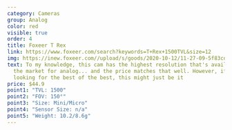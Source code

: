 ```yaml
---
category: Cameras
group: Analog
color: red
visible: true
order: 4
title: Foxeer T Rex
link: https://www.foxeer.com/search?keywords=T+Rex+1500TVL&size=12
img: https://inew.foxeer.com//upload/s/goods/2020-10-12/11-27-09-5f83cd0decf5c.images.400x400.jpg
text: To my knowledge, this cam has the highest resolution that's available on
  the market for analog... and the price matches that well. However, if you're
  looking for the best of the best, this might just be it
price: $44.9
point1: "TVL: 1500"
point2: "FOV: 150°"
point3: "Size: Mini/Micro"
point4: "Sensor Size: n/a"
point5: "Weight: 10.2/8.6g"
---
```

